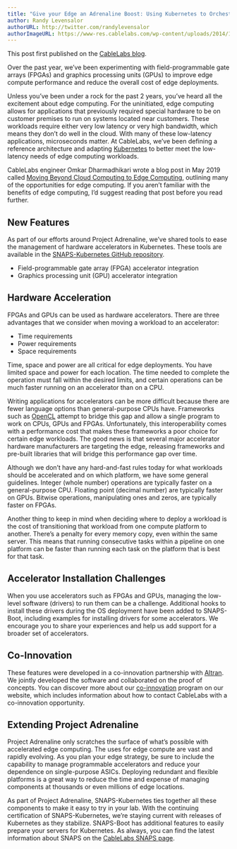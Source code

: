 ```yaml
---
title: "Give your Edge an Adrenaline Boost: Using Kubernetes to Orchestrate FPGAs and GPU"
author: Randy Levensalor
authorURL: http://twitter.com/randylevensalor
authorImageURL: https://www-res.cablelabs.com/wp-content/uploads/2014/11/28093915/Levensalor_Randy-96x96.png
---
```


This post first published on the [CableLabs blog](https://www.cablelabs.com/edge-adrenaline-boost-kubernetes-orchestrate-fpgas-gpu).

Over the past year, we’ve been experimenting with field-programmable gate arrays (FPGAs) and graphics processing units (GPUs) to improve edge compute performance and reduce the overall cost of edge deployments.

Unless you’ve been under a rock for the past 2 years, you’ve heard all the excitement about edge computing. For the uninitiated, edge computing allows for applications that previously required special hardware to be on customer premises to run on systems located near customers. These workloads require either very low latency or very high bandwidth, which means they don’t do well in the cloud. With many of these low-latency applications, microseconds matter. At CableLabs, we’ve been defining a reference architecture and adapting [Kubernetes](https://kubernetes.io/) to better meet the low-latency needs of edge computing workloads.

CableLabs engineer Omkar Dharmadhikari wrote a blog post in May 2019 called [Moving Beyond Cloud Computing to Edge Computing](https://www.cablelabs.com/moving-beyond-cloud-computing-to-edge-computing), outlining many of the opportunities for edge computing. If you aren’t familiar with the benefits of edge computing, I’d suggest reading that post before you read further.

## New Features

As part of our efforts around Project Adrenaline, we’ve shared tools to ease the management of hardware accelerators in Kubernetes. These tools are available in the [SNAPS-Kubernetes GitHub repository](https://github.com/cablelabs/snaps-kubernetes/tree/master/adrenaline).

* Field-programmable gate array (FPGA) accelerator integration
* Graphics processing unit (GPU) accelerator integration

## Hardware Acceleration

FPGAs and GPUs can be used as hardware accelerators. There are three advantages that we consider when moving a workload to an accelerator:

* Time requirements
* Power requirements
* Space requirements

Time, space and power are all critical for edge deployments. You have limited space and power for each location. The time needed to complete the operation must fall within the desired limits, and certain operations can be much faster running on an accelerator than on a CPU.

Writing applications for accelerators can be more difficult because there are fewer language options than general-purpose CPUs have. Frameworks such as [OpenCL](https://www.khronos.org/opencl/) attempt to bridge this gap and allow a single program to work on CPUs, GPUs and FPGAs. Unfortunately, this interoperability comes with a performance cost that makes these frameworks a poor choice for certain edge workloads. The good news is that several major accelerator hardware manufacturers are targeting the edge, releasing frameworks and pre-built libraries that will bridge this performance gap over time.

Although we don’t have any hard-and-fast rules today for what workloads should be accelerated and on which platform, we have some general guidelines. Integer (whole number) operations are typically faster on a general-purpose CPU. Floating point (decimal number) are typically faster on GPUs. Bitwise operations, manipulating ones and zeros, are typically faster on FPGAs.

Another thing to keep in mind when deciding where to deploy a workload is the cost of transitioning that workload from one compute platform to another. There’s a penalty for every memory copy, even within the same server. This means that running consecutive tasks within a pipeline on one platform can be faster than running each task on the platform that is best for that task.

## Accelerator Installation Challenges

When you use accelerators such as FPGAs and GPUs, managing the low-level software (drivers) to run them can be a challenge. Additional hooks to install these drivers during the OS deployment have been added to SNAPS-Boot, including examples for installing drivers for some accelerators. We encourage you to share your experiences and help us add support for a broader set of accelerators.

## Co-Innovation

These features were developed in a co-innovation partnership with [Altran](https://connect.altran.com/2020/01/compute-acceleration-on-network-edge-project-adrenaline/). We jointly developed the software and collaborated on the proof of concepts. You can discover more about our [co-innovation](https://www.cablelabs.com/co-innovation-cablelabs-newest-acceleration-program) program on our website, which includes information about how to contact CableLabs with a co-innovation opportunity.

## Extending Project Adrenaline

Project Adrenaline only scratches the surface of what’s possible with accelerated edge computing. The uses for edge compute are vast and rapidly evolving. As you plan your edge strategy, be sure to include the capability to manage programmable accelerators and reduce your dependence on single-purpose ASICs. Deploying redundant and flexible platforms is a great way to reduce the time and expense of managing components at thousands or even millions of edge locations.

As part of Project Adrenaline, SNAPS-Kubernetes ties together all these components to make it easy to try in your lab. With the continuing certification of SNAPS-Kubernetes, we’re staying current with releases of Kubernetes as they stabilize. SNAPS-Boot has additional features to easily prepare your servers for Kubernetes. As always, you can find the latest information about SNAPS on the [CableLabs SNAPS page](http://www.cablelabs.com/snaps).
